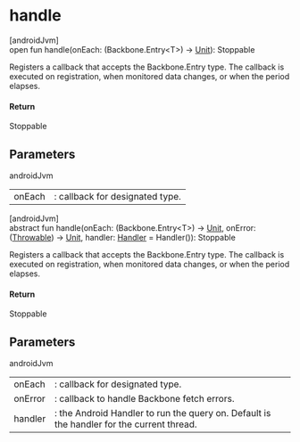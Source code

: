 # handle

[androidJvm]\
open fun handle(onEach: (Backbone.Entry&lt;T&gt;) -&gt; [Unit](https://kotlinlang.org/api/latest/jvm/stdlib/kotlin/-unit/index.html)): Stoppable

Registers a callback that accepts the Backbone.Entry type. The callback is executed on registration, when monitored data changes, or when the period elapses.

#### Return

Stoppable

## Parameters

androidJvm

| | |
|---|---|
| onEach | : callback for designated type. |

[androidJvm]\
abstract fun handle(onEach: (Backbone.Entry&lt;T&gt;) -&gt; [Unit](https://kotlinlang.org/api/latest/jvm/stdlib/kotlin/-unit/index.html), onError: ([Throwable](https://kotlinlang.org/api/latest/jvm/stdlib/kotlin/-throwable/index.html)) -&gt; [Unit](https://kotlinlang.org/api/latest/jvm/stdlib/kotlin/-unit/index.html), handler: [Handler](https://developer.android.com/reference/kotlin/android/os/Handler.html) = Handler()): Stoppable

Registers a callback that accepts the Backbone.Entry type. The callback is executed on registration, when monitored data changes, or when the period elapses.

#### Return

Stoppable

## Parameters

androidJvm

| | |
|---|---|
| onEach | : callback for designated type. |
| onError | : callback to handle Backbone fetch errors. |
| handler | : the Android Handler to run the query on. Default is the handler for the current thread. |